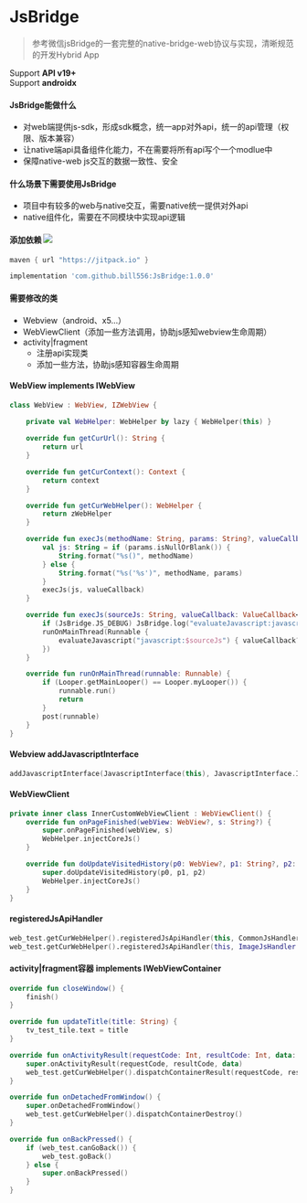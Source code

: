 JsBridge
===
> 参考微信jsBridge的一套完整的native-bridge-web协议与实现，清晰规范的开发Hybrid App

Support **API v19+**  
Support **androidx**

#### JsBridge能做什么
- 对web端提供js-sdk，形成sdk概念，统一app对外api，统一的api管理（权限、版本兼容）
- 让native端api具备组件化能力，不在需要将所有api写个一个modlue中
- 保障native-web js交互的数据一致性、安全

#### 什么场景下需要使用JsBridge
- 项目中有较多的web与native交互，需要native统一提供对外api
- native组件化，需要在不同模块中实现api逻辑

#### 添加依赖  [![](https://jitpack.io/v/bill556/JsBridge.svg)](https://jitpack.io/#bill556/JsBridge)
```groovy
maven { url "https://jitpack.io" }

implementation 'com.github.bill556:JsBridge:1.0.0'
```

#### 需要修改的类
- Webview（android、x5...）
- WebViewClient（添加一些方法调用，协助js感知webview生命周期）
- activity|fragment
    - 注册api实现类
    - 添加一些方法，协助js感知容器生命周期

#### WebView implements IWebView
```kotlin
class WebView : WebView, IZWebView {
    
    private val WebHelper: WebHelper by lazy { WebHelper(this) }

    override fun getCurUrl(): String {
        return url
    }

    override fun getCurContext(): Context {
        return context
    }

    override fun getCurWebHelper(): WebHelper {
        return zWebHelper
    }

    override fun execJs(methodName: String, params: String?, valueCallback: ValueCallback<String>?) {
        val js: String = if (params.isNullOrBlank()) {
            String.format("%s()", methodName)
        } else {
            String.format("%s('%s')", methodName, params)
        }
        execJs(js, valueCallback)
    }

    override fun execJs(sourceJs: String, valueCallback: ValueCallback<String>?) {
        if (JsBridge.JS_DEBUG) JsBridge.log("evaluateJavascript:javascript:$sourceJs")
        runOnMainThread(Runnable {
            evaluateJavascript("javascript:$sourceJs") { valueCallback?.onReceiveValue(it) }
        })
    }

    override fun runOnMainThread(runnable: Runnable) {
        if (Looper.getMainLooper() == Looper.myLooper()) {
            runnable.run()
            return
        }
        post(runnable)
    }
}
```

#### Webview addJavascriptInterface
```kotlin
addJavascriptInterface(JavascriptInterface(this), JavascriptInterface.INTERFACE_NAME)
```

#### WebViewClient
```kotlin
private inner class InnerCustomWebViewClient : WebViewClient() {
    override fun onPageFinished(webView: WebView?, s: String?) {
        super.onPageFinished(webView, s)
        WebHelper.injectCoreJs()
    }

    override fun doUpdateVisitedHistory(p0: WebView?, p1: String?, p2: Boolean) {
        super.doUpdateVisitedHistory(p0, p1, p2)
        WebHelper.injectCoreJs()
    }
}
```

#### registeredJsApiHandler
```kotlin
web_test.getCurWebHelper().registeredJsApiHandler(this, CommonJsHandler::class.java)
web_test.getCurWebHelper().registeredJsApiHandler(this, ImageJsHandler::class.java)
```

#### activity|fragment容器 implements IWebViewContainer
```kotlin
override fun closeWindow() {
    finish()
}

override fun updateTitle(title: String) {
    tv_test_tile.text = title
}

override fun onActivityResult(requestCode: Int, resultCode: Int, data: Intent?) {
    super.onActivityResult(requestCode, resultCode, data)
    web_test.getCurWebHelper().dispatchContainerResult(requestCode, resultCode, data)
}

override fun onDetachedFromWindow() {
    super.onDetachedFromWindow()
    web_test.getCurWebHelper().dispatchContainerDestroy()
}

override fun onBackPressed() {
    if (web_test.canGoBack()) {
        web_test.goBack()
    } else {
        super.onBackPressed()
    }
}
```

